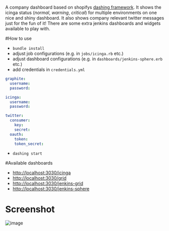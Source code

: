 A company dashboard based on shopifys [dashing framework](http://shopify.github.io/dashing/). It shows the icinga status (*normal*, *warning*, *critical*) for multiple environments on one nice and shiny dashboard. It also shows company relevant twitter messages just for the fun of it! There are some extra jenkins dashboards and widgets available to play with.

#How to use

* `bundle install`
* adjust job configurations (e.g. in `jobs/icinga.rb` etc.)
* adjust dashboard configurations (e.g. in `dashboards/jenkins-sphere.erb` etc.)
* add credentials in `credentials.yml`
```yaml
graphite:
  username:
  password:

icinga:
  username:
  password:

twitter:
  consumer:
    key:
    secret:
  oauth:
    token:
    token_secret:
```
* `dashing start`


#Available dashboards

- [http://localhost:3030/icinga](http://localhost:3030/icinga)
- [http://localhost:3030/grid](http://localhost:3030/grid)
- [http://localhost:3030/jenkins-grid](http://localhost:3030/jenkins-grid)
- [http://localhost:3030/jenkins-sphere](http://localhost:3030/jenkins-sphere)


Screenshot
==========

![image](https://raw.github.com/svenmueller/dashboard/master/assets/images/dashboard.png)
